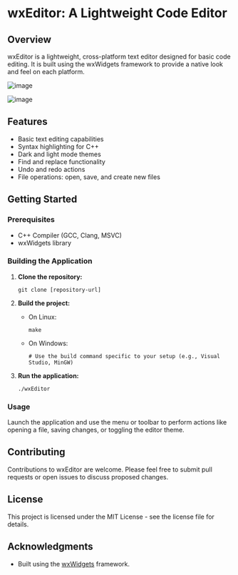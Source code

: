 # wxEditor: A Lightweight Code Editor

## Overview
wxEditor is a lightweight, cross-platform text editor designed for basic code editing. It is built using the wxWidgets framework to provide a native look and feel on each platform.


![image](https://github.com/Xbz-24/editor-wx/assets/68678258/75d73f0c-b439-43f0-a2fd-811c355a2e3c)

![image](https://github.com/Xbz-24/WX-Editor/assets/68678258/2c9f9e4a-7ac2-417f-8421-c5f4a8ae9cf1)



## Features
- Basic text editing capabilities
- Syntax highlighting for C++
- Dark and light mode themes
- Find and replace functionality
- Undo and redo actions
- File operations: open, save, and create new files

## Getting Started

### Prerequisites
- C++ Compiler (GCC, Clang, MSVC)
- wxWidgets library

### Building the Application
1. **Clone the repository:**
   ```
   git clone [repository-url]
   ```

2. **Build the project:**
    - On Linux:
      ```
      make
      ```
    - On Windows:
      ```
      # Use the build command specific to your setup (e.g., Visual Studio, MinGW)
      ```

3. **Run the application:**
   ```
   ./wxEditor
   ```

### Usage
Launch the application and use the menu or toolbar to perform actions like opening a file, saving changes, or toggling the editor theme.

## Contributing
Contributions to wxEditor are welcome. Please feel free to submit pull requests or open issues to discuss proposed changes.

## License
This project is licensed under the MIT License - see the license file for details.

## Acknowledgments
- Built using the [wxWidgets](https://www.wxwidgets.org/) framework.
